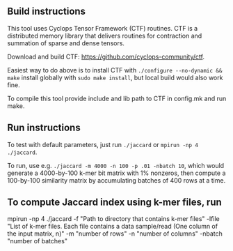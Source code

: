 ## Build instructions

This tool uses Cyclops Tensor Framework (CTF) routines. CTF is a distributed memory library that delivers routines for contraction and summation of sparse and dense tensors.

Download and build CTF: https://github.com/cyclops-community/ctf. 

Easiest way to do above is to install CTF with `./configure --no-dynamic && make` install globally with `sudo make install`, but local build would also work fine.

To compile this tool provide include and lib path to CTF in config.mk and run make.

## Run instructions

To test with default parameters, just run `./jaccard` or `mpirun -np 4 ./jaccard`.

To run, use e.g. `./jaccard -m 4000 -n 100 -p .01 -nbatch 10`, which would generate a 4000-by-100 k-mer bit matrix with 1% nonzeros, then compute a 100-by-100 similarity matrix by accumulating batches of 400 rows at a time.

## To compute Jaccard index using k-mer files, run
mpirun -np 4 ./jaccard -f "Path to directory that contains k-mer files" -lfile "List of k-mer files. Each file contains a data sample/read (One column of the input matrix, n)" -m "number of rows" -n "number of columns" -nbatch "number of batches"

